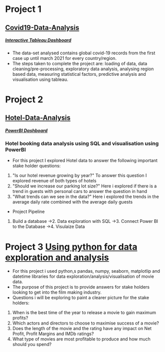 # Project 1
## [Covid19-Data-Analysis](https://github.com/Ahmed-Sheekhuna/Covid-Data-Exploration)
##### [Interactive Tableau Dashboard](https://public.tableau.com/views/CovidVisualisation_16693055520360/Dashboard1?:language=en-GB&publish=yes&:display_count=n&:origin=viz_share_link)

* The data-set analysed contains global covid-19 records from the first case up until march 2021 for every
country/region. 
* The steps taken to complete the project are: loading of data, data cleaning/pre-processing,
exploratory data analysis, analysing region based data, measuring statistical factors, predictive analysis
and visualisation using tableau.

# Project 2
## [Hotel-Data-Analysis](https://github.com/Ahmed-Sheekhuna/Hotel-Data-Analysis)
##### [PowerBI Dashboard](https://github.com/AhmedHamadiSheekhuna/Hotel-Data-Analysis/blob/main/hotel-project%20visual.pdf)
### Hotel booking data analysis using SQL and visualisation using PowerBI 
* For this project I explored Hotel data to answer the following important stake holder questions:
1. "Is our hotel revenue growing by year?" To answer this question I explored revenue of both types of hotels
2. "Should we increase our parking lot size?" 
 Here i explored if there is a trend in guests with personal cars to answer the question in hand
3. "What trends can we see in the data?" 
 Here i explored the trends in the average daily rate combined with the average daily guests
* Project Pipeline 
1. Build a database ->2. Data exploration with SQL ->3. Connect Power BI to the Database ->4. Visulaize Data

# Project 3 [Using python for data exploration and analysis](https://github.com/Ahmed-Sheekhuna/Python_EDA/blob/main/README.md)
* For this project i used python,s pandas, numpy, seaborn, matplotlip and datetime libraries for data exploration/analysis/visualisation of movie data.
* The purpose of this project is to provide answers for stake holders looking to get into the film making industry.
* Questions i will be exploring to paint a clearer picture for the stake holders:
1. When is the best time of the year to release a movie to gain maximum profits?
2. Which actors and directors to choose to maximise success of a movie?
3. Does the length of the movie and the rating have any impact on Net Profit, Profit Margins and IMDb ratings?
4. What type of movies are most profitable to produce and how much should you spend?
